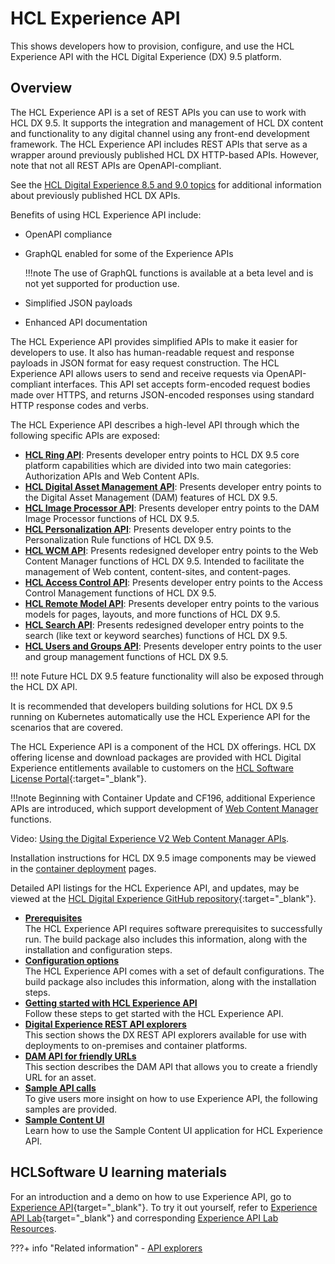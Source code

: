 # HCL Experience API

This shows developers how to provision, configure, and use the HCL Experience API with the HCL Digital Experience (DX) 9.5 platform.

## Overview

The HCL Experience API is a set of REST APIs you can use to work with HCL DX 9.5. It supports the integration and management of HCL DX content and functionality to any digital channel using any front-end development framework. The HCL Experience API includes REST APIs that serve as a wrapper around previously published HCL DX HTTP-based APIs. However, note that not all REST APIs are OpenAPI-compliant.

See the [HCL Digital Experience 8.5 and 9.0 topics](../index.md) for additional information about previously published HCL DX APIs.

Benefits of using HCL Experience API include:

-   OpenAPI compliance
-   GraphQL enabled for some of the Experience APIs

    !!!note
        The use of GraphQL functions is available at a beta level and is not yet supported for production use.

-   Simplified JSON payloads
-   Enhanced API documentation

The HCL Experience API provides simplified APIs to make it easier for developers to use. It also has human-readable request and response payloads in JSON format for easy request construction. The HCL Experience API allows users to send and receive requests via OpenAPI-compliant interfaces. This API set accepts form-encoded request bodies made over HTTPS, and returns JSON-encoded responses using standard HTTP response codes and verbs.

The HCL Experience API describes a high-level API through which the following specific APIs are exposed:

-   **[HCL Ring API](https://opensource.hcltechsw.com/experience-api-documentation/ring-api/)**: Presents developer entry points to HCL DX 9.5 core platform capabilities which are divided into two main categories: Authorization APIs and Web Content APIs.
-   **[HCL Digital Asset Management API](https://opensource.hcltechsw.com/experience-api-documentation/dam-api/)**: Presents developer entry points to the Digital Asset Management (DAM) features of HCL DX 9.5.
-   **[HCL Image Processor API](https://opensource.hcltechsw.com/experience-api-documentation/image-processor-api/)**: Presents developer entry points to the DAM Image Processor functions of HCL DX 9.5.
-  **[HCL Personalization API](https://opensource.hcltechsw.com/experience-api-documentation/pzn-api/)**: Presents developer entry points to the Personalization Rule functions of HCL DX 9.5.
-  **[HCL WCM API](https://opensource.hcltechsw.com/experience-api-documentation/wcm-api/)**: Presents redesigned developer entry points to the Web Content Manager functions of HCL DX 9.5. Intended to facilitate the management of Web content, content-sites, and content-pages.
- **[HCL Access Control API](https://opensource.hcltechsw.com/experience-api-documentation/access-api/)**: Presents developer entry points to the Access Control Management functions of HCL DX 9.5.
- **[HCL Remote Model API](https://opensource.hcltechsw.com/experience-api-documentation/remotemodel-api/)**: Presents developer entry points to the various models for pages, layouts, and more functions of HCL DX 9.5.
- **[HCL Search API](https://opensource.hcltechsw.com/experience-api-documentation/search-api/)**: Presents redesigned developer entry points to the search (like text or keyword searches) functions of HCL DX 9.5.
- **[HCL Users and Groups API](https://opensource.hcltechsw.com/experience-api-documentation/users-api/)**: Presents developer entry points to the user and group management functions of HCL DX 9.5.

!!! note
    Future HCL DX 9.5 feature functionality will also be exposed through the HCL DX API.

It is recommended that developers building solutions for HCL DX 9.5 running on Kubernetes automatically use the HCL Experience API for the scenarios that are covered.

The HCL Experience API is a component of the HCL DX offerings. HCL DX offering license and download packages are provided with HCL Digital Experience entitlements available to customers on the [HCL Software License Portal](https://www.hcltech.com/software/support/release){:target="_blank"}.

!!!note
    Beginning with Container Update and CF196, additional Experience APIs are introduced, which support development of [Web Content Manager](../../../deployment/manage/migrate/next_steps/post_mig_activities/portal_task/wcm_post_mig_update/index.md) functions.

Video: [Using the Digital Experience V2 Web Content Manager APIs](https://www.youtube.com/watch?v=7N4yVJUjqOo&list=PLEjl4yzB6ckH2QJw886wkwqmSotdCLxdf&index=6).

Installation instructions for HCL DX 9.5 image components may be viewed in the [container deployment](../../../deployment/index.md) pages.

Detailed API listings for the HCL Experience API, and updates, may be viewed at the [HCL Digital Experience GitHub repository](https://github.com/hcl-dx/experience-api-documentation){:target="_blank"}.

-   **[Prerequisites](openapi_prerequisites.md)**  
The HCL Experience API requires software prerequisites to successfully run. The build package also includes this information, along with the installation and configuration steps.
-   **[Configuration options](openapi_configuration_options.md)**  
The HCL Experience API comes with a set of default configurations. The build package also includes this information, along with the installation steps.
-   **[Getting started with HCL Experience API](getting_started_ringapi_docker_.md)**  
Follow these steps to get started with the HCL Experience API.
-   **[Digital Experience REST API explorers](api_explorers.md)**  
This section shows the DX REST API explorers available for use with deployments to on-premises and container platforms.
-   **[DAM API for friendly URLs](dam_friendly_urls.md)**  
This section describes the DAM API that allows you to create a friendly URL for an asset.
-   **[Sample API calls](openapi_example_API_calls.md)**  
To give users more insight on how to use Experience API, the following samples are provided.
-   **[Sample Content UI](../hcl_experience_api/sample_content_ui/index.md)**  
Learn how to use the Sample Content UI application for HCL Experience API.


## HCLSoftware U learning materials

For an introduction and a demo on how to use Experience API, go to [Experience API](https://hclsoftwareu.hcltechsw.com/component/axs/?view=sso_config&id=3&forward=https%3A%2F%2Fhclsoftwareu.hcltechsw.com%2Fcourses%2Flesson%2F%3Fid%3D416){target="_blank"}. To try it out yourself, refer to [Experience API Lab](https://hclsoftwareu.hcltechsw.com/images/Lc4sMQCcN5uxXmL13gSlsxClNTU3Mjc3NTc4MTc2/DS_Academy/DX/Developer/HDX-DEV-100_Experience_API_for_Beginners.pdf){target="_blank"} and corresponding [Experience API Lab Resources](https://hclsoftwareu.hcltechsw.com/images/Lc4sMQCcN5uxXmL13gSlsxClNTU3Mjc3NTc4MTc2/DS_Academy/DX/Developer/HDX-DEV-100_Experience_API_Lab_Resouces.zip).

???+ info "Related information"
    - [API explorers](../hcl_experience_api/api_explorers.md)
